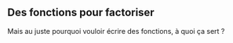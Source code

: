 ## Des fonctions pour factoriser

Mais au juste pourquoi vouloir écrire des fonctions, à quoi ça sert ?
